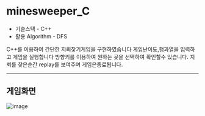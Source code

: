 # minesweeper_C 
- 기술스택 - C++
- 활용 Algorithm - DFS


C++를 이용하여 간단한 지뢰찾기게임을 구현하였습니다
게임난이도,행과열을 입력하고 게임을 실행합니다
방향키를 이용하여 원하는 곳을 선택하여 확인할수 있습니다.
지뢰를 찾은순간 replay를 보여주며 게임은종료됩니다.



---
## 게임화면
![image](https://user-images.githubusercontent.com/78923992/156124256-3f74f116-829a-4b94-9537-f1e3df80bcd6.png)
